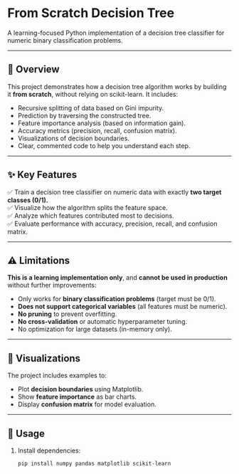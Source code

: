 # From Scratch Decision Tree

A learning-focused Python implementation of a decision tree classifier for numeric binary classification problems.

---

## 🚀 Overview

This project demonstrates how a decision tree algorithm works by building it **from scratch**, without relying on scikit-learn. It includes:

- Recursive splitting of data based on Gini impurity.
- Prediction by traversing the constructed tree.
- Feature importance analysis (based on information gain).
- Accuracy metrics (precision, recall, confusion matrix).
- Visualizations of decision boundaries.
- Clear, commented code to help you understand each step.

---

## ✨ Key Features

✅ Train a decision tree classifier on numeric data with exactly **two target classes (0/1).**  
✅ Visualize how the algorithm splits the feature space.  
✅ Analyze which features contributed most to decisions.  
✅ Evaluate performance with accuracy, precision, recall, and confusion matrix.

---

## ⚠️ Limitations

**This is a learning implementation only**, and **cannot be used in production** without further improvements:

- Only works for **binary classification problems** (target must be 0/1).
- **Does not support categorical variables** (all features must be numeric).
- **No pruning** to prevent overfitting.
- **No cross-validation** or automatic hyperparameter tuning.
- No optimization for large datasets (in-memory only).

---

## 🧩 Visualizations

The project includes examples to:

- Plot **decision boundaries** using Matplotlib.
- Show **feature importance** as bar charts.
- Display **confusion matrix** for model evaluation.

---

## 📝 Usage

1. Install dependencies:
   ```bash
   pip install numpy pandas matplotlib scikit-learn
